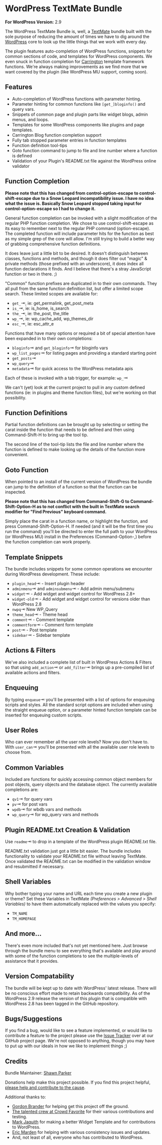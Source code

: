 # WordPress TextMate Bundle

**For WordPress Version:** 2.9

The WordPress TextMate Bundle is, well, a [TextMate](http://macromates.com) bundle built with the sole purpose of reducing the amount of times we have to dig around the [WordPress](http://wordpress.org) core to look up the little things that we work with every day.

The plugin features auto-completion of WordPress functions, snippets for common sections of code, and templates for WordPress components. We even snuck in function completion for [Carrington](http://carrington-blog.com) template framework functions. We're always making improvements as we find more that we want covered by the plugin (like WordPress MU support, coming soon).

## Features

- Auto-completion of WordPress functions with parameter hinting.
- Parameter hinting for common functions like `[get_]bloginfo()` and query vars.
- Snippets of common page and plugin parts like widget blogs, admin menus, and loops.
- Templates for some WordPress components like plugins and page templates.
- Carrington Blog function completion support
- Fully tab stopped parameter entries in function templates
- Function definition tool-tips
- Goto function command to jump to file and line number where a function is defined
- Validation of your Plugin's README.txt file against the WordPress online validator

## Function Completion

**Please note that this has changed from control-option-escape to control-shift-escape due to a Snow Leopard incompatibility issue. I have no idea what the issue is. Basically Snow Leopard stopped taking input for control-option-escape so I had to change it.**

General function completion can be invoked with a slight modification of the regular PHP function completion. We chose to use control-shift-escape as its easy to remember next to the regular PHP command (option-escape). The completed function will include parameter hits for the function as best as my simple grep of the core will allow. I'm still trying to build a better way of grabbing comprehensive function definitions.

It does leave just a little bit to be desired. It doesn't distinguish between classes, functions and methods, and though it does filter out "magic" & private methods (those prefixed with an underscore), it does index all function declarations it finds. And I believe that there's a stray JavaScript function or two in there. ;)

"Common" function prefixes are duplicated in to their own commands. They all pull from the same function definition list, but offer a limited scope search. These limited scopes are available for:

- `get_`&#x21E5;, ie: get_permalink, get_post_meta
- `is_`&#x21E5;, ie: is_home, is_search
- `the_`&#x21E5;, ie: the_post, the_title
- `wp_`&#x21E5;, ie: wp_cache_add, wp_themes_dir
- `esc_`&#x21E5;, ie: esc_attr_e

Functions that have many options or required a bit of special attention have been expanded in to their own completions:

- `bloginfo`&#x21E5; and `get_bloginfo`&#x21E5; for bloginfo vars
- `wp_list_pages`&#x21E5; for listing pages and providing a standard starting point
- `get_posts`&#x21E5;
- `wp_query`&#x21E5;
- `metadata`&#x21E5; for quick access to the WordPress metadata apis

Each of these is invoked with a tab trigger, for example: `wp_`&#x21E5;

We can't (yet) look at the current project to pull in any custom defined functions (ie: in plugins and theme function files), but we're working on that possibility.

## Function Definitions

Partial function definitions can be brought up by selecting or setting the carat inside the function that needs to be defined and then using Command-Shift-H to bring up the tool tip. 

The second line of the tool-tip lists the file and line number where the function is defined to make looking up the details of the function more convenient.

## Goto Function

When pointed to an install of the current version of WordPress the bundle can jump to the definition of a function so that the function can be inspected.

<b>Please note that this has changed from Command-Shift-G to Command-Shift-Option-H as to not conflict with the built in TextMate search modifier for "Find Previous" keyboard command.</b>

Simply place the carat in a function name, or highlight the function, and press Command-Shift-Option-H. If needed (and it will be the first time you run the command) you'll be directed to enter the full path to your WordPress (or WordPress MU) install in the Preferences (Command-Option-,) before the function completion can work properly.

## Template Snippets

The bundle includes snippets for some common operations we encounter during WordPress development. These include:

- `plugin_head`&#x21E5; - Insert plugin header
- `adminmenu`&#x21E5; and `adminsubmenu`&#x21E5; - Add admin menu/submenu
- `widget`&#x21E5; - Add widget and widget control for WordPress 2.8+
- `widget-old`&#x21E5; - Add widget and widget control for versions older than WordPress 2.8
- `nwpq`&#x21E5; New WP_Query
- `theme_head`&#x21E5; - Theme head
- `comment`&#x21E5; - Comment template
- `commentform`&#x21E5; - Comment form template
- `post`&#x21E5; - Post template
- `sidebar`&#x21E5; - Sidebar template

## Actions &amp; Filters

We've also included a complete list of built in WordPress Actions & Filters so that using `add_action`&#x21E5; or `add_filter`&#x21E5; brings up a pre-compiled list of available actions and filters. 

## Enqueuing

By typing `enqueue`&#x21E5; you'll be presented with a list of options for enqueuing scripts and styles. All the standard script options are included when using the straight enqueue option, or a parameter hinted function template can be inserted for enqueuing custom scripts.

## User Roles

Who can ever remember all the user role levels? Now you don't have to. With `user_can`&#x21E5; you'll be presented with all the available user role levels to choose from. 

## Common Variables

Included are functions for quickly accessing common object members for post objects, query objects and the database object. The currently available completions are:

- `qv1`&#x21E5; for query vars
- `pv`&#x21E5; for post vars
- `wpdb`&#x21E5; for wbdb vars and methods
- `wp_query`&#x21E5; for wp_query vars and methods

## Plugin README.txt Creation & Validation

Use `readme`&#x21E5; to drop in a template of the WordPress plugin README.txt file.

README.txt validation just got a little bit easier. The bundle includes functionality to validate your README.txt file without leaving TextMate. Once validated the README.txt can be modified in the validation window and resubmitted if necessary.

## Shell Variables

Why bother typing your name and URL each time you create a new plugin or theme? Set these Variables in TextMate *(Preferences > Advanced > Shell Variables)* to have them automatically replaced with the values you specify:

- `TM_NAME`
- `TM_HOMEPAGE`

## And more&hellip;

There's even more included that's not yet mentioned here. Just browse through the bundle menu to see everything that's available and play around with some of the function completions to see the multiple-levels of assistance that it provides.

## Version Compatability

The bundle will be kept up to date with WordPress' latest release. There will be no conscious effort made to retain backwards compatibility. As of the WordPress 2.9 release the version of this plugin that is compatible with WordPress 2.8 has been tagged in the GitHub repository.  

## Bugs/Suggestions

If you find a bug, would like to see a feature implemented, or would like to contribute a feature to the project please use the [Issue Tracker](http://github.com/Gipetto/wordpress.tmbundle/issues) over at our GitHub project page. We're not opposed to anything, though you may have to put up with our ideals in how we like to implement things ;)

## Credits

Bundle Maintainer: [Shawn Parker](http://top-frog.com/projects/wordpress-textmate-bundle/)

Donations help make this project possible. If you find this project helpful, [please help and contribute to the cause](http://top-frog.com/donate).

Additional thanks to:

- [Gordon Brander](http://gordonbrander.com) for helping get this project off the ground.
- [The talented crew at Crowd Favorite](http://crowdfavorite.com) for their various contributions and testing.
- [Mark Jaquith](http://markjaquith.wordpress.com/2009/08/31/textmate-wordpress-widget-snippet/) for making a better Widget Template and for contributions to WordPress.
- [Eric Marden](http://github.com/xentek) for helping with various consistency issues and updates.
- And, not least of all, everyone who has contributed to WordPress.
